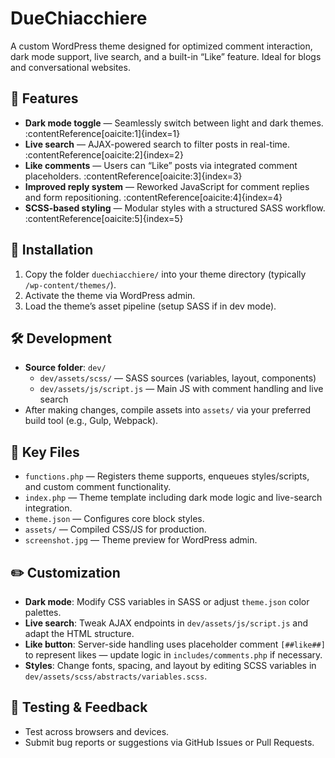 # DueChiacchiere

A custom WordPress theme designed for optimized comment interaction, dark mode support, live search, and a built-in “Like” feature. Ideal for blogs and conversational websites.

## 🎯 Features

- **Dark mode toggle** — Seamlessly switch between light and dark themes. :contentReference[oaicite:1]{index=1}  
- **Live search** — AJAX-powered search to filter posts in real-time. :contentReference[oaicite:2]{index=2}  
- **Like comments** — Users can “Like” posts via integrated comment placeholders. :contentReference[oaicite:3]{index=3}  
- **Improved reply system** — Reworked JavaScript for comment replies and form repositioning. :contentReference[oaicite:4]{index=4}  
- **SCSS-based styling** — Modular styles with a structured SASS workflow. :contentReference[oaicite:5]{index=5}

## 🚀 Installation

1. Copy the folder `duechiacchiere/` into your theme directory (typically `/wp-content/themes/`).
2. Activate the theme via WordPress admin.
3. Load the theme’s asset pipeline (setup SASS if in dev mode).

## 🛠️ Development

- **Source folder**: `dev/`
  - `dev/assets/scss/` — SASS sources (variables, layout, components)
  - `dev/assets/js/script.js` — Main JS with comment handling and live search
- After making changes, compile assets into `assets/` via your preferred build tool (e.g., Gulp, Webpack).

## 🔧 Key Files

- `functions.php` — Registers theme supports, enqueues styles/scripts, and custom comment functionality.
- `index.php` — Theme template including dark mode logic and live-search integration.
- `theme.json` — Configures core block styles.
- `assets/` — Compiled CSS/JS for production.
- `screenshot.jpg` — Theme preview for WordPress admin.

## ✏️ Customization

- **Dark mode**: Modify CSS variables in SASS or adjust `theme.json` color palettes.
- **Live search**: Tweak AJAX endpoints in `dev/assets/js/script.js` and adapt the HTML structure.
- **Like button**: Server-side handling uses placeholder comment `[##like##]` to represent likes — update logic in `includes/comments.php` if necessary.
- **Styles**: Change fonts, spacing, and layout by editing SCSS variables in `dev/assets/scss/abstracts/variables.scss`.

## 🧪 Testing & Feedback

- Test across browsers and devices.
- Submit bug reports or suggestions via GitHub Issues or Pull Requests.

